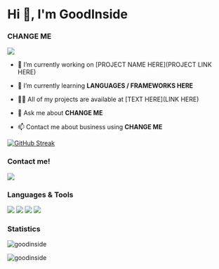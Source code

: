 Hi 👋, I'm GoodInside
====================

### CHANGE ME

<img src="https://github-profile-trophy.vercel.app/?username=spoopytim&theme=onedark" />

- 🔭 I’m currently working on [PROJECT NAME HERE](PROJECT LINK HERE)

- 🌱 I’m currently learning **LANGUAGES / FRAMEWORKS HERE**

- 👨‍💻 All of my projects are available at [TEXT HERE](LINK HERE)

- 💬 Ask me about **CHANGE ME**

- 📫 Contact me about business using **CHANGE ME**

[![GitHub Streak](https://github-readme-streak-stats.herokuapp.com?user=goodinside&hide_border=true&background=DD272700&border=DD272700&stroke=DDDDDD55&ring=9DD5C8&fire=2F8E9E&currStreakNum=2F8E9E&sideNums=9DD5C8&currStreakLabel=BB73D7&sideLabels=BB73D7&dates=CFCFCF)](https://git.io/streak-stats)

### Contact me!

[<img src="https://img.shields.io/badge/discord-%237289DA.svg?&style=for-the-badge&logo=discord&logoColor=7289DA&color=576078" />](https://spoopydev.ml/discord) 

### Languages & Tools


[<img src="https://img.shields.io/badge/html-%237289DA.svg?&style=for-the-badge&logo=html5&color=576078" />](https://www.w3.org/html)
[<img src="https://img.shields.io/badge/java-%237289DA.svg?&style=for-the-badge&logo=java&color=576078" />](https://www.w3schools.com/java)
[<img src="https://img.shields.io/badge/css-%237289DA.svg?&style=for-the-badge&logo=css&color=576078" />](https://www.w3schools.com/css)
[<img src="https://img.shields.io/badge/csharp-%237289DA.svg?&style=for-the-badge&logo=csharp&color=576078" />](https://www.w3schools.com/cs)  
 
### Statistics

![goodinside](https://github-readme-stats-jw8wdgzpa-goodinside.vercel.app/api/top-langs?username=GoodInside&exclude_repo=github-readme-stats&hide_border=true&show_icons=true&locale=en&bg_color=45,DDDDDD00,DDDDDD00&text_color=fff&title_color=adbac7&border_color=000)

![goodinside](https://github-readme-stats-jw8wdgzpa-goodinside.vercel.app/api?username=GoodInside&hide_border=true&show_icons=true&locale=en&count_private=true&bg_color=45,DDDDDD00,DDDDDD00&text_color=9dd5c8&title_color=adbac7&border_color=000&icon_color=2f8e9e)
